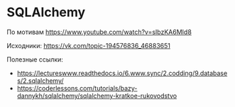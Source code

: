 # SQLAlchemy

По мотивам https://www.youtube.com/watch?v=sIbzKA6MId8

Исходники: https://vk.com/topic-194576836_46883651

Полезные ссылки:
* https://lectureswww.readthedocs.io/6.www.sync/2.codding/9.databases/2.sqlalchemy/
* https://coderlessons.com/tutorials/bazy-dannykh/sqlalchemy/sqlalchemy-kratkoe-rukovodstvo
